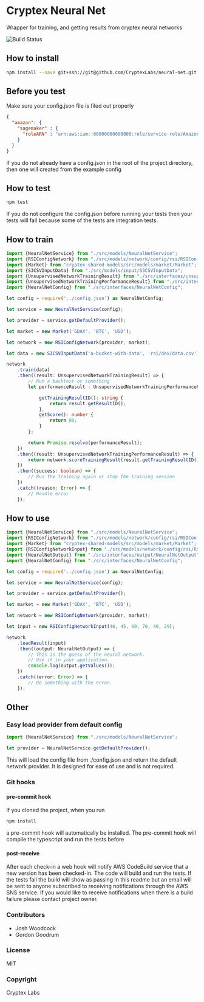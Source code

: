 # Cryptex Neural Net #
Wrapper for training, and getting results from cryptex neural networks

![Build Status](https://codebuild.us-west-2.amazonaws.com/badges?uuid=eyJlbmNyeXB0ZWREYXRhIjoiWHRrVk9iaWxpSnFHUVFuY3BjN2tSUWhkR3ZHRU1VbVViYlMwY05PMm1yWDFuU2lGSFlhUTY4c0ovUVJjQW9YOVRsYk5ka2RrRzhHcTRRc0lncUxIMi80PSIsIml2UGFyYW1ldGVyU3BlYyI6Ijc4MzNVMllzS29pcml4bmsiLCJtYXRlcmlhbFNldFNlcmlhbCI6MX0%3D&branch=master)

## How to install

```bash
npm install --save git+ssh://git@github.com/CryptexLabs/neural-net.git
```

## Before you test
Make sure your config.json file is filed out properly

```json
{
  "amazon": {
    "sagemaker" : {
      "roleARN" : "arn:aws:iam::00000000000000:role/service-role/AmazonSageMaker-ExecutionRole-20180317T115106"
    }
  }
}
```

If you do not already have a config.json in the root of the project directory, then one will created from the example config

## How to test

```bash
npm test
```
If you do not configure the config.json before running your tests then your tests will fail because some of the tests are integration tests.

## How to train

```typescript
import {NeuralNetService} from "./src/models/NeuralNetService";
import {RSIConfigNetwork} from "./src/models/network/config/rsi/RSIConfigNetwork";
import {Market} from "cryptex-shared-models/src/models/market/Market";
import {S3CSVInputData} from "./src/models/input/S3CSVInputData";
import {UnsupervisedNetworkTrainingResult} from "./src/interfaces/unsupervised/UnsupervisedNetworkTrainingResult";
import {UnsupervisedNetworkTrainingPerformanceResult} from "./src/interfaces/unsupervised/UnsupervisedNetworkTrainingPerformanceResult";
import {NeuralNetConfig} from "./src/interfaces/NeuralNetConfig";

let config = require('../config.json') as NeuralNetConfig;

let service = new NeuralNetService(config);

let provider = service.getDefaultProvider();

let market = new Market('GDAX', 'BTC', 'USD');

let network = new RSIConfigNetwork(provider, market);

let data = new S3CSVInputData('a-bucket-with-data', 'rsi/dev/data.csv');

network
    .train(data)
    .then((result: UnsupervisedNetworkTrainingResult) => {
        // Run a backtest or something
        let performanceResult : UnsupervisedNetworkTrainingPerformanceResult = {

            getTrainingResultID(): string {
                return result.getResultID();
            },
            getScore(): number {
                return 80;
            }
        };

        return Promise.resolve(performanceResult);
    })
    .then((result: UnsupervisedNetworkTrainingPerformanceResult) => {
        return network.scoreTrainingResult(result.getTrainingResultID(), result.getScore());
    })
    .then((success: boolean) => {
        // Run the training again or stop the training session
    })
    .catch((reason: Error) => {
        // Handle error
    });
```
    
## How to use

```typescript
import {NeuralNetService} from "./src/models/NeuralNetService";
import {RSIConfigNetwork} from "./src/models/network/config/rsi/RSIConfigNetwork";
import {Market} from "cryptex-shared-models/src/models/market/Market";
import {RSIConfigNetworkInput} from "./src/models/network/config/rsi/RSIConfigNetworkInput";
import {NeuralNetOutput} from "./src/interfaces/output/NeuralNetOutput";
import {NeuralNetConfig} from "./src/interfaces/NeuralNetConfig";

let config = require('../config.json') as NeuralNetConfig;

let service = new NeuralNetService(config);

let provider = service.getDefaultProvider();

let market = new Market('GDAX', 'BTC', 'USD');

let network = new RSIConfigNetwork(provider, market);

let input = new RSIConfigNetworkInput(40, 45, 60, 70, 40, 29);

network
    .loadResult(input)
    .then((output: NeuralNetOutput) => {
        // This is the guess of the neural network.
        // Use it in your application.
        console.log(output.getValues());
    })
    .catch((error: Error) => {
        // Do something with the error.
    });
```

## Other

### Easy load provider from default config

```typescript
import {NeuralNetService} from "./src/models/NeuralNetService";

let provider = NeuralNetService.getDefaultProvider();

```
This will load the config file from ./config.json and return the default network provider. It is designed for ease of use and is not required.

### Git hooks
#### pre-commit hook
If you cloned the project, when you run 
```bash
npm install
```
a pre-commit hook will automatically be installed. The pre-commit hook will compile the typescript and run the tests before 

#### post-receive
After each check-in a web hook will notify AWS CodeBuild service that a new version has been checked-in. The code will build and run the tests. If the tests fail the build will show as passing in this readme but an email will be sent to anyone subscribed to receiving notifications through the AWS SNS service. If you would like to receive notifications when there is a build failure please contact project owner.

### Contributors
- Josh Woodcock
- Gordon Goodrum

### License
MIT

### Copyright
Cryptex Labs